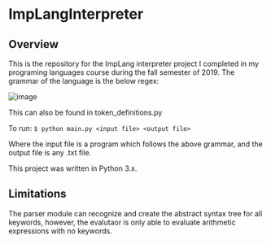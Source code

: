 # ImpLangInterpreter
## Overview
This is the repository for the ImpLang interpreter project I completed in my programing languages course during the fall semester of 2019. The grammar of the language is the below regex:

![image](https://user-images.githubusercontent.com/9221551/155898735-2a3b4cf2-180e-4858-93c5-bf95f32747c4.png)

This can also be found in token_definitions.py

To run:
``$ python main.py <input file> <output file>``

Where the input file is a program which follows the above grammar, and the output file is any .txt file.

This project was written in Python 3.x.

## Limitations
The parser module can recognize and create the abstract syntax tree for all keywords, however, the evalutaor is only able to evaluate arithmetic expressions with no keywords.
